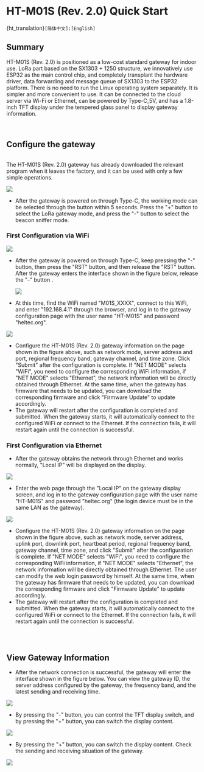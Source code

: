 # HT-M01S (Rev. 2.0) Quick Start

{ht_translation}`[简体中文]:[English]`

## Summary

HT-M01S (Rev. 2.0) is positioned as a low-cost standard gateway for indoor use. LoRa part based on the SX1303 + 1250 structure,  we innovatively use ESP32 as the main control chip, and completely transplant the hardware driver, data forwarding and message queue of SX1303 to the ESP32 platform. There is no need to run the Linux operating system separately. It is simpler and more convenient to use. It can be connected to the cloud server via Wi-Fi or Ethernet, can be powered by Type-C_5V, and has a 1.8-inch TFT display under the tempered glass panel to display gateway information.

&nbsp;

## Configure the gateway

```Tip:: If your gateway ID is occupied, in order to avoid occupying other gateway IDs when modifying the gateway ID, please modify the "FFFF" part in the middle, thank you!

```

The HT-M01S (Rev. 2.0) gateway has already downloaded the relevant program when it leaves the factory, and it can be used with only a few simple operations.

![](img/quick_start/01.png)



- After the gateway is powered on through Type-C, the working mode can be selected through the button within 5 seconds. Press the "+" button to select the LoRa gateway mode, and press the "-" button to select the beacon sniffer mode.

### First Configuration via WiFi

![](img/quick_start/02.png)

- After the gateway is powered on through Type-C, keep pressing the "-" button, then press the "RST" button, and then release the "RST" button. After the gateway enters the interface shown in the figure below, release the "-" button .

  ![](img/quick_start/03.png)

- At this time, find the WiFi named "M01S_XXXX", connect to this WiFi, and enter "192.168.4.1" through the browser, and log in to the gateway configuration page with the user name "HT-M01S" and password "heltec.org".

![](img/quick_start/04.png)

- Configure the HT-M01S (Rev. 2.0) gateway information on the page shown in the figure above, such as network mode, server address and port, regional frequency band, gateway channel, and time zone. Click "Submit" after the configuration is complete. If "NET MODE" selects "WiFi", you need to configure the corresponding WiFi information, if "NET MODE" selects "Ethernet", the network information will be directly obtained through Ethernet. At the same time, when the gateway has firmware that needs to be updated, you can download the corresponding firmware and click "Firmware Update" to update accordingly.
- The gateway will restart after the configuration is completed and submitted. When the gateway starts, it will automatically connect to the configured WiFi or connect to the Ethernet. If the connection fails, it will restart again until the connection is successful.

### First Configuration via Ethernet

- After the gateway obtains the network through Ethernet and works normally, "Local IP" will be displayed on the display.

![](img/quick_start/05.png)

- Enter the web page through the "Local IP" on the gateway display screen, and log in to the gateway configuration page with the user name "HT-M01S" and password "heltec.org" (the login device must be in the same LAN as the gateway).

![](img/quick_start/04.png)

- Configure the HT-M01S (Rev. 2.0) gateway information on the page shown in the figure above, such as network mode, server address, uplink port, downlink port, heartbeat period, regional frequency band, gateway channel, time zone, and click "Submit" after the configuration is complete. If "NET MODE" selects "WiFi", you need to configure the corresponding WiFi information, if "NET MODE" selects "Ethernet", the network information will be directly obtained through Ethernet. The user can modify the web login password by himself. At the same time, when the gateway has firmware that needs to be updated, you can download the corresponding firmware and click "Firmware Update" to update accordingly.
- The gateway will restart after the configuration is completed and submitted. When the gateway starts, it will automatically connect to the configured WiFi or connect to the Ethernet. If the connection fails, it will restart again until the connection is successful.

```Tip:: After the gateway is connected to the network through WiFi or Ethernet and works normally, you can directly enter the configuration interface through the "Local IP" on the display (the login device must be in the same LAN as the gateway).

```

&nbsp;

## View Gateway Information

- After the network connection is successful, the gateway will enter the interface shown in the figure below. You can view the gateway ID, the server address configured by the gateway, the frequency band, and the latest sending and receiving time.

![](img/quick_start/06.png)

- By pressing the "-" button, you can control the TFT display switch, and by pressing the "+" button, you can switch the display content.

![](img/quick_start/07.png)

- By pressing the "+" button, you can switch the display content. Check the sending and receiving situation of the gateway.

![](img/quick_start/08.png)